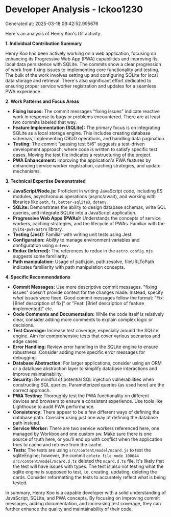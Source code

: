 # Developer Analysis - lckoo1230
Generated at: 2025-03-18 09:42:52.995676

Here's an analysis of Henry Koo's Git activity:

**1. Individual Contribution Summary**

Henry Koo has been actively working on a web application, focusing on enhancing its Progressive Web App (PWA) capabilities and improving its local data persistence with SQLite.  The commits show a clear progression of work from fixing issues to implementing core functionality and testing.  The bulk of the work involves setting up and configuring SQLite for local data storage and retrieval.  There's also significant effort dedicated to ensuring proper service worker registration and updates for a seamless PWA experience.

**2. Work Patterns and Focus Areas**

*   **Fixing Issues:**  The commit messages "fixing issues" indicate reactive work in response to bugs or problems encountered. There are at least two commits labeled that way.
*   **Feature Implementation (SQLite):** The primary focus is on integrating SQLite as a local storage engine. This includes creating database schemas, implementing CRUD operations, and handling data pagination.
*   **Testing:**  The commit "passing test 5/6" suggests a test-driven development approach, where code is written to satisfy specific test cases.  Moving the test file indicates a restructuring of the project.
*   **PWA Enhancement:**  Improving the application's PWA features by enhancing service worker registration, caching strategies, and update mechanisms.

**3. Technical Expertise Demonstrated**

*   **JavaScript/Node.js:**  Proficient in writing JavaScript code, including ES modules, asynchronous operations (async/await), and working with libraries like `path`, `fs`, `better-sqlite3`, `dotenv`.
*   **SQLite:** Demonstrates the ability to design database schemas, write SQL queries, and integrate SQLite into a JavaScript application.
*   **Progressive Web Apps (PWAs):** Understands the concepts of service workers, caching strategies, and the lifecycle of PWAs. Familiar with the `@vite-pwa/astro` library.
*   **Testing (Jest):**  Familiar with writing unit tests using Jest.
*   **Configuration:**  Ability to manage environment variables and configuration using `dotenv`.
*   **Redux (Inferred):** The references to redux in the `astro.config.mjs` suggests some familiarity.
*   **Path manipulation:** Usage of path.join, path.resolve, fileURLToPath indicates familiarity with path manipulation concepts.

**4. Specific Recommendations**

*   **Commit Messages:** Use more descriptive commit messages.  "fixing issues" doesn't provide context for the changes made.  Instead, specify *what* issues were fixed. Good commit messages follow the format: "Fix: [Brief description of fix]" or "Feat: [Brief description of feature implemented]" etc.
*   **Code Comments and Documentation:** While the code itself is relatively clear, consider adding more comments to explain complex logic or decisions.
*   **Test Coverage:** Increase test coverage, especially around the SQLite engine.  Aim for comprehensive tests that cover various scenarios and edge cases.
*   **Error Handling:** Review error handling in the SQLite engine to ensure robustness.  Consider adding more specific error messages for debugging.
*   **Database Abstraction:**  For larger applications, consider using an ORM or a database abstraction layer to simplify database interactions and improve maintainability.
*   **Security:** Be mindful of potential SQL injection vulnerabilities when constructing SQL queries. Parameterized queries (as used here) are the correct approach.
*   **PWA Testing:** Thoroughly test the PWA functionality on different devices and browsers to ensure a consistent experience. Use tools like Lighthouse to audit PWA performance.
*   **Consistency:**  There appear to be a few different ways of defining the database path. Consider using just one way of defining the database path instead.
*   **Service Worker:** There are two service workers referenced here, one managed by Workbox and one custom sw. Make sure there is one source of truth here, or you'll end up with conflict when the application tries to cache and retrieve from the cache.
*   **Tests:** The tests are using `src/content/model/mcard.js` to test the sqliteEngine; however, the commit `delete file mode 100644 src/content/model/mcard.d.ts` deleted the `mcard.d.ts` file. It's likely that the test will have issues with types. The test is also not testing what the sqlite engine is supposed to test, i.e. creating, updating, deleting the cards. Consider reformatting the tests to accurately reflect what is being tested.

In summary, Henry Koo is a capable developer with a solid understanding of JavaScript, SQLite, and PWA concepts. By focusing on improving commit messages, adding documentation, and increasing test coverage, they can further enhance the quality and maintainability of their code.
